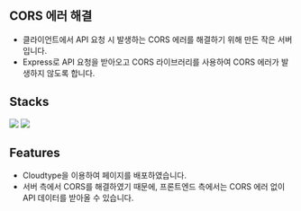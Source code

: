 ## CORS 에러 해결

- 클라이언트에서 API 요청 시 발생하는 CORS 에러를 해결하기 위해 만든 작은 서버입니다.
- Express로 API 요청을 받아오고 CORS 라이브러리를 사용하여 CORS 에러가 발생하지 않도록 합니다.


## Stacks

<img src="https://img.shields.io/badge/Node.js-339933?style=flat-square&logo=Node.js&logoColor=white"/> <img src="https://img.shields.io/badge/Express-000000?style=flat-square&logo=Express&logoColor=white"/>


## Features

- Cloudtype을 이용하여 페이지를 배포하였습니다.
- 서버 측에서 CORS를 해결하였기 때문에, 프론트엔드 측에서는 CORS 에러 없이 API 데이터를 받아올 수 있습니다.
